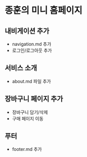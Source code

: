 # 종훈의 미니 홈페이지

## 내비게이션 추가
- navigation.md 추가
- 로그인/로그아웃 추가

## 서비스 소개
- about.md 파일 추가

## 장바구니 페이지 추가
- 장바구니 담기/삭제
- 구매 페이지 이동

## 푸터
- footer.md 추가